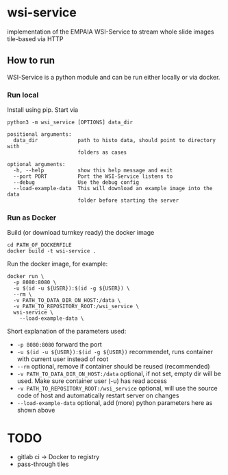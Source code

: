 # wsi-service

implementation of the EMPAIA WSI-Service to stream whole slide images tile-based via HTTP

## How to run
WSI-Service is a python module and can be run either locally or via docker.

### Run local 
Install using pip. Start via
```
python3 -m wsi_service [OPTIONS] data_dir

positional arguments:
  data_dir             path to histo data, should point to directory with
                       folders as cases

optional arguments:
  -h, --help           show this help message and exit
  --port PORT          Port the WSI-Service listens to
  --debug              Use the debug config
  --load-example-data  This will download an example image into the data
                       folder before starting the server

```

### Run as Docker
Build (or download turnkey ready) the docker image
```
cd PATH_OF_DOCKERFILE
docker build -t wsi-service .
```

Run the docker image, for example:
```
docker run \
  -p 8080:8080 \
  -u $(id -u ${USER}):$(id -g ${USER}) \
  --rm \
  -v PATH_TO_DATA_DIR_ON_HOST:/data \
  -v PATH_TO_REPOSITORY_ROOT:/wsi_service \
  wsi-service \
    --load-example-data \
```

Short explanation of the parameters used:

* ```-p 8080:8080``` forward the port
* ```-u $(id -u ${USER}):$(id -g ${USER})``` recommendet, runs container with current user instead of root
* ```--rm``` optional, remove if container should be reused (recommended)
* ```-v PATH_TO_DATA_DIR_ON_HOST:/data``` optional, if not set, empty dir will be used. Make sure container user (-u) has read access
* ```-v PATH_TO_REPOSITORY_ROOT:/wsi_service``` optional, will use the source code of host and automatically restart server on changes
* ```--load-example-data``` optional, add (more) python parameters here as shown above


# TODO

* gitlab ci -> Docker to registry
* pass-through tiles